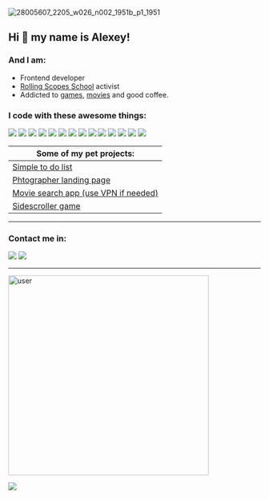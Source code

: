 
![28005607_2205_w026_n002_1951b_p1_1951](https://user-images.githubusercontent.com/72075841/212312220-3097c061-8c9f-4970-aa79-fe67cdd5b6c3.jpeg)

## Hi 👋 my name is **Alexey**!


### And I am:


- Frontend developer
- [Rolling Scopes School](https://rs.school/) activist  
- Addicted to [games](https://rolling-scopes-school.github.io/turn2river-JSFEPRESCHOOL/js-random-game/), [movies](https://rolling-scopes-school.github.io/turn2river-JSFEPRESCHOOL/js-movie-app/) and good coffee.


### I code with these awesome things:


![](https://img.shields.io/badge/-HTML-black?style=for-the-badge&logo=HTML5&logoColor=red)
![](https://img.shields.io/badge/-CSS-black?style=for-the-badge&logo=CSS3&logoColor=blue)
![](https://img.shields.io/badge/-Sass-black?style=for-the-badge&logo=Sass&logoColor=pink)
![](https://img.shields.io/badge/-JavaScript-black?style=for-the-badge&logo=JavaScript&logoColor=yellow)
![](https://img.shields.io/badge/-TypeScript-black?style=for-the-badge&logo=TypeScript&logoColor=blue)
![](https://img.shields.io/badge/-React-black?style=for-the-badge&logo=React&logoColor=cyan)
![](https://img.shields.io/badge/-Redux-black?style=for-the-badge&logo=Redux&logoColor=magenta)
![](https://img.shields.io/badge/-Mobx-black?style=for-the-badge&logo=mobx&logoColor=orange)
![](https://img.shields.io/badge/-Styled_Components-black?style=for-the-badge&logo=styled-components&logoColor=pink)
![](https://img.shields.io/badge/-Webpack-black?style=for-the-badge&logo=webpack&logoColor=lightblue)
![](https://img.shields.io/badge/-Git-black?style=for-the-badge&logo=Git&logoColor=tomato)
![](https://img.shields.io/badge/-GitHub-black?style=for-the-badge&logo=GitHub&logoColor=white)
![](https://img.shields.io/badge/-MongoDB-black?style=for-the-badge&logo=mongodb&logoColor=lime)
![](https://img.shields.io/badge/-Node.JS-black?style=for-the-badge&logo=Node.JS&logoColor=lime)


Some of my pet projects:|
|-----------|
| [Simple to do list](https://turn2river.github.io/legendary-carnival/) |
| [Phtographer landing page](https://turn2river.github.io/photographer-portfolio-landing/) |
| [Movie search app (use VPN if needed)](https://turn2river.github.io/movie-search-app/) |
| [Sidescroller game](https://rolling-scopes-school.github.io/turn2river-JSFEPRESCHOOL/js-random-game/) |


---


### Contact me in:

[![](https://img.shields.io/badge/-LinkedIn-blue?logo=linkedin&logoColor=white&style=for-the-badge)](https://www.linkedin.com/in/turn2river/)
[![](https://img.shields.io/badge/-Discord-cornflowerblue?logo=discord&logoColor=white&style=for-the-badge)](discordapp.com/users/285421971670564864)

---

<img src="https://user-images.githubusercontent.com/72075841/212335840-3e807600-6092-4e6a-867e-df7b2d6f34f7.gif" alt="user" width="400"/>

![](https://www.codewars.com/users/turn2river/badges//large) 



<!--
**turn2river/turn2river** is a ✨ _special_ ✨ repository because its `README.md` (this file) appears on your GitHub profile.

Here are some ideas to get you started:

- 🔭 I’m currently working on ...
- 🌱 I’m currently learning ...
- 👯 I’m looking to collaborate on ...
- 🤔 I’m looking for help with ...
- 💬 Ask me about ...
- 📫 How to reach me: ...
- 😄 Pronouns: ...
- ⚡ Fun fact: ...
-->
